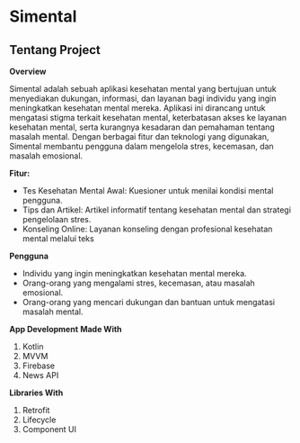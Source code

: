 # Simental 

## Tentang Project
<b>Overview</b>
<p>Simental adalah sebuah aplikasi kesehatan mental yang bertujuan untuk menyediakan dukungan, informasi, dan layanan bagi individu yang ingin meningkatkan kesehatan mental mereka. Aplikasi ini dirancang untuk mengatasi stigma terkait kesehatan mental, keterbatasan akses ke layanan kesehatan mental, serta kurangnya kesadaran dan pemahaman tentang masalah mental. Dengan berbagai fitur dan teknologi yang digunakan, Simental membantu pengguna dalam mengelola stres, kecemasan, dan masalah emosional.</p>

<b>Fitur:</b>
- Tes Kesehatan Mental Awal: Kuesioner untuk menilai kondisi mental pengguna.
- Tips dan Artikel: Artikel informatif tentang kesehatan mental dan strategi pengelolaan stres.
- Konseling Online: Layanan konseling dengan profesional kesehatan mental melalui teks 

<b>Pengguna</b>
- Individu yang ingin meningkatkan kesehatan mental mereka.
- Orang-orang yang mengalami stres, kecemasan, atau masalah emosional.
- Orang-orang yang mencari dukungan dan bantuan untuk mengatasi masalah mental.

<b>App Development</b>
<b>Made With</b>
1. Kotlin
2. MVVM
3. Firebase
4. News API

<b>Libraries With</b>
1. Retrofit
2. Lifecycle
3. Component UI
